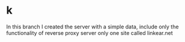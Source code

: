 # k

In this branch I created the server with a simple data,
include only the functionality of reverse proxy server
only one site called linkear.net

